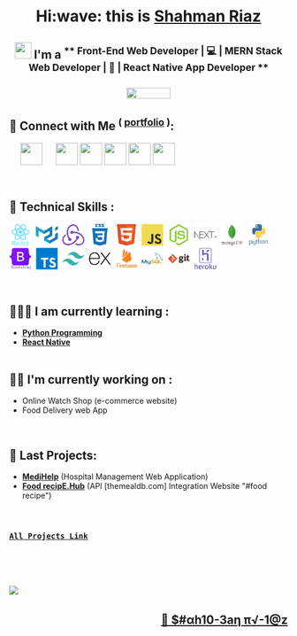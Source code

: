 <h1 align='center'> Hi:wave: this is <a href="https://shahman-riaz.web.app/"><b>Shahman Riaz</b></a> </h1>
<h2 align='center'><img src="https://user-images.githubusercontent.com/76748226/174168550-bf815dc9-a013-426d-9189-d031da021ebb.png" height='30' width='30'/> I'm a <sup>**  Front-End Web Developer  | 💻 |   MERN Stack Web Developer  | 📱 |   React Native App Developer **</sup></h2>
<p align='center'><img width='40%' height='40%' src='https://shahman-riaz.web.app/static/media/skillPic.18f0fc82.gif'></p> 



## 🤝 Connect with Me <sup>( <a href="https://shahman-riaz.web.app/"><b>portfolio</b></a> )</sup>: 
<p><a href="https://www.linkedin.com/in/shahman-riaz/" style="padding: 20px"><img width='40' height='40' src='https://i.ibb.co/kXWB7pG/linkedin.png'></a> <a href="mailto:shahmanriaz07@gmail.com"><img width='40' height='40' src=https://i.ibb.co/4pwYqpT/icons8-email-open-48.png'></a> <a href="https://www.facebook.com/shahman.riaz.00"><img width='40' height='40' src='https://i.ibb.co/hB2T8mL/facebook.png'></a> <a href="https://wa.me/+8801631214301" target="_blank"><img width='40' height='40' src='https://i.ibb.co/Dbs7sg9/icons8-whatsapp-48.png'></a> <a href="#"><img width='40' height='40' src='https://i.ibb.co/Q9Rq80S/twitter.png'></a> <a href="#"><img width='40' height='40' src='https://i.ibb.co/NZ7jg8J/icons8-instagram-48.png'></a> 
</p> <br />
  
  
  ## 💼 Technical Skills :
  <div>
   
  <img src="https://github.com/devicons/devicon/blob/master/icons/react/react-original-wordmark.svg" title="React" alt="React" width="40" height="40"/>&nbsp;
  <img src="https://github.com/devicons/devicon/blob/master/icons/materialui/materialui-original.svg" title="Material UI" alt="Material UI" width="40" height="40"/>&nbsp;
  <img src="https://github.com/devicons/devicon/blob/master/icons/redux/redux-original.svg" title="Redux" alt="Redux " width="40" height="40"/>&nbsp;
  <img src="https://github.com/devicons/devicon/blob/master/icons/css3/css3-plain-wordmark.svg"  title="CSS3" alt="CSS" width="40" height="40"/>&nbsp;
  <img src="https://github.com/devicons/devicon/blob/master/icons/html5/html5-original.svg" title="HTML5" alt="HTML" width="40" height="40"/>&nbsp;
  <img src="https://github.com/devicons/devicon/blob/master/icons/javascript/javascript-original.svg" title="JavaScript" alt="JavaScript" width="40" height="40"/>&nbsp;
     <img src="https://github.com/devicons/devicon/blob/master/icons/nodejs/nodejs-original.svg" title="NodeJs" alt="NodeJs" width="40" height="40"/>&nbsp;
 <img style="background-color:white" src="https://github.com/devicons/devicon/blob/master/icons/nextjs/nextjs-original-wordmark.svg" title="NextJs" alt="NextJs" width="40" height="40"/>&nbsp;
 <img src="https://github.com/devicons/devicon/blob/master/icons/mongodb/mongodb-original-wordmark.svg" title="MongoDB" alt="MongoDB" width="40" height="40"/>&nbsp;
 <img src="https://github.com/devicons/devicon/blob/master/icons/python/python-original-wordmark.svg" title="Python" alt="Python" width="40" height="40"/>&nbsp;
 <img src="https://github.com/devicons/devicon/blob/master/icons/bootstrap/bootstrap-original-wordmark.svg" title="Bootstrap" alt="Bootstrap" width="40" height="40"/>&nbsp;
 <img src="https://github.com/devicons/devicon/blob/master/icons/typescript/typescript-original.svg" title="TypeScript" alt="TypeScript" width="40" height="40"/>&nbsp;
 <img src="https://github.com/devicons/devicon/blob/master/icons/tailwindcss/tailwindcss-plain.svg" title="TailwindCss" alt="TailwindCss" width="40" height="40"/>&nbsp;
    <img src="https://github.com/devicons/devicon/blob/master/icons/express/express-original.svg" title="Express" alt="Express" width="40" height="40"/>&nbsp;
  <img src="https://github.com/devicons/devicon/blob/master/icons/firebase/firebase-plain-wordmark.svg" title="Firebase" alt="Firebase" width="40" height="40"/>&nbsp;
  <img src="https://github.com/devicons/devicon/blob/master/icons/mysql/mysql-original-wordmark.svg" title="MySQL"  alt="MySQL" width="40" height="40"/>&nbsp;
     <img src="https://github.com/devicons/devicon/blob/master/icons/git/git-original-wordmark.svg" title="Git" alt="Git" width="40" height="40"/>&nbsp; 
    <img src="https://github.com/devicons/devicon/blob/master/icons/heroku/heroku-original-wordmark.svg" title="Heroku" alt="Heroku" width="40" height="40"/>&nbsp;
</div>
  
  <br />
  
  
  ## 👨🏻‍🎓 I am currently learning :
- <a href="https://github.com/Shahman-Riaz/LearnPracticePython"><b>Python Programming</b></a>
- <a href="https://github.com/Shahman-Riaz/LearnReactNative"><b>React Native</b></a>
  <br />
  <br />
  

## 👨‍💻 I'm currently working on :
- Online Watch Shop (e-commerce website)
- Food Delivery web App
<br />
  

  

  ## 📌 Last Projects: 
  - <a href="https://github.com/Shahman-Riaz/client-medihelp/"><b>MediHelp</b></a> (Hospital Management Web Application)
  - <a href="https://github.com/Shahman-Riaz/API-integration-restaurant/"><b>Food recipE.Hub</b></a> (API [themealdb.com] Integration Website "#food recipe")
  <br />
 
  ### [`All Projects Link`](https://github.com/Shahman-Riaz?tab=repositories)
  <br />   <br />   <br />
  
  ![](https://komarev.com/ghpvc/?username=shahman-riaz&color=blue)

<h2 align='right'><a href="https://shahman-riaz.web.app/"><b>🤖 $#αh10-3aη  π√-1@z</b></a></h2>
